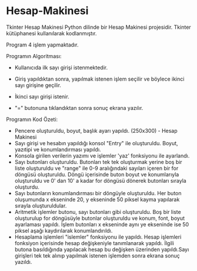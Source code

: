 # Hesap-Makinesi
Tkinter Hesap Makinesi
Python dilinde bir Hesap Makinesi projesidir. Tkinter kütüphanesi kullanılarak kodlanmıştır.

Program 4 işlem yapmaktadır.

Programın Algoritması:

  - Kullanıcıda ilk sayı girişi istenmektedir.

  - Giriş yapıldıktan sonra, yapılmak istenen işlem seçilir ve böylece ikinci sayı girişine geçilir.

  - İkinci sayı girişi istenir.

  - "=" butonuna tıklandıktan sonra sonuç ekrana yazılır.


Programın Kod Özeti:
  
  - Pencere oluşturuldu, boyut, başlık ayarı yapıldı. (250x300) - Hesap Makinesi
  - Sayı girişi ve hesabın yapıldığı konsol "Entry" ile oluşturuldu. Boyut, yazıtipi ve konumlandırması yapıldı.
  - Konsola girilen verilerin yazımı ve işlemler 'yaz' fonksiyonu ile ayarlandı.
  - Sayı butonları oluşturuldu. Butonları tek tek oluşturmak yerine boş bir liste oluşturuldu ve 
   "range" ile 0-9 aralığındaki sayıları içeren bir for döngüsü oluşturuldu. Döngü içerisinde 
    buton boyut ve konumlarıyla oluşturuldu ve 0' dan 10' a kadar for döngüsü dönerek butonları sırayla oluşturdu.
  - Sayı butonların konumlandırması bir döngüyle oluşturuldu. Her buton oluşumunda x ekseninde 20, y ekseninde 50 
    piksel kayma yapılarak sırayla oluşturuldular.
  - Aritmetik işlemler butonu, sayı butonları gibi oluşturuldu. Boş bir liste oluşturulup for döngüsüyle butonlar 
    oluşturuldu ve konum, font, boyut ayarlaması yapıldı. İşlem butonları x ekseninde aynı ye ekseninde ise 50 piksel
    aşağı kaydırılarak konumlandırıldı.
  - Hesaplama işlemleri "islemler" fonksiyonu ile yapıldı. Hesap işlemleri fonksiyon içerisinde hesap değişkeniyle
    tanımlanarak yapıldı. İlgili butona basıldığında yapılacak hesap bu değişken üzerinden yapıldı.Sayı girişleri 
    tek tek alınıp yapılmak istenen işlemden sonra ekrana sonuç yazıldı.
